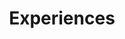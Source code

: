 ---
title: Experiences
draft: false
experiences:
  - title: Postgrad
    organization:
      name: Communication Networks Security Laboratory, Soongsil University
      url: http://cnsl.ssu.ac.kr
    dates: '2021 - Present'
    location: Seoul, South Korea
    writeup: >
      - Cloud Native Security

      - AI (Deepfeke voic)  
        \+ Text-To-Speech  
        \+ Voice Conversion, etc.  
        \+ Docker and Kubernetes  
        \+ K3s, KinD, Microk8s, Minikube  
        \+ ServiceMesh: Envoy, Istio  
        \+ Security: Falco (eBPF-based)  
        \+ Distributed Tracing: OpenTracing, OpenCensus, OpenTelemetry (new!)

      - Zero Trust Architecture

  - title: Bachelor of Computer Science
    organization:
      name: Computer Network Laboratory, Changwon Nationanal University
      url: http://comnet.changwon.ac.kr
    dates: '2019 - 2020'
    location: Changwon, South Korea
    writeup: >
      - Network Architecture  

      - 5G Wireless Network
      

weight: 3
widget:
  handler: experiences

  # Options: sm, md, lg and xl. Default is md.
  width: lg

  sidebar:
    # Options: left and right. Leave blank to hide.
    position: left
    # Options: sm, md, lg and xl. Default is md.
    scale: sm
  
  background:
    # Options: primary, secondary, tertiary or any valid color value. Default is primary.
    color:
    image:
    # Options: auto, cover and contain. Default is auto.
    size:
    # Options: center, top, right, bottom, left.
    position:
    # Options: fixed, local, scroll.
    attachment: 
---